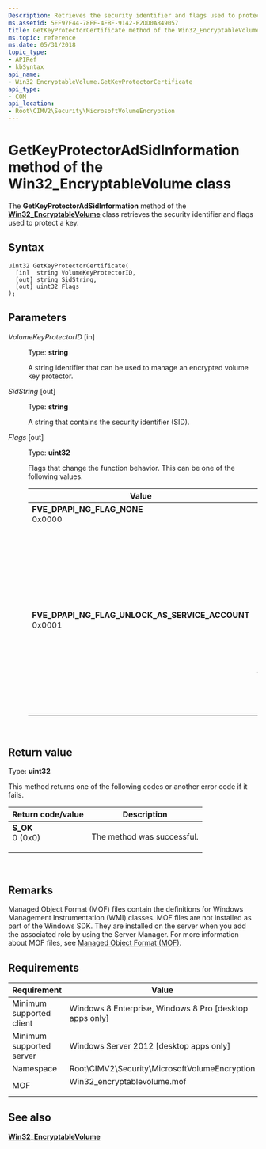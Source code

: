 ```yaml
---
Description: Retrieves the security identifier and flags used to protect a key.
ms.assetid: 5EF97F44-78FF-4FBF-9142-F2DD0A849057
title: GetKeyProtectorCertificate method of the Win32_EncryptableVolume class
ms.topic: reference
ms.date: 05/31/2018
topic_type: 
- APIRef
- kbSyntax
api_name: 
- Win32_EncryptableVolume.GetKeyProtectorCertificate
api_type: 
- COM
api_location: 
- Root\CIMV2\Security\MicrosoftVolumeEncryption
---
```


# GetKeyProtectorAdSidInformation method of the Win32\_EncryptableVolume class

The **GetKeyProtectorAdSidInformation** method of the [**Win32\_EncryptableVolume**](win32-encryptablevolume.md) class retrieves the security identifier and flags used to protect a key.

## Syntax


```mof
uint32 GetKeyProtectorCertificate(
  [in]  string VolumeKeyProtectorID,
  [out] string SidString,
  [out] uint32 Flags
);
```



## Parameters

<dl> <dt>

*VolumeKeyProtectorID* \[in\]
</dt> <dd>

Type: **string**

A string identifier that can be used to manage an encrypted volume key protector.

</dd> <dt>

*SidString* \[out\]
</dt> <dd>

Type: **string**

A string that contains the security identifier (SID).

</dd> <dt>

*Flags* \[out\]
</dt> <dd>

Type: **uint32**

Flags that change the function behavior. This can be one of the following values.



| Value                                                                                                                                                                                                                                                                                                                     | Meaning                                                                                                                                                                                                                                                                                                                                 |
|---------------------------------------------------------------------------------------------------------------------------------------------------------------------------------------------------------------------------------------------------------------------------------------------------------------------------|-----------------------------------------------------------------------------------------------------------------------------------------------------------------------------------------------------------------------------------------------------------------------------------------------------------------------------------------|
| <span id="FVE_DPAPI_NG_FLAG_NONE"></span><span id="fve_dpapi_ng_flag_none"></span><dl> <dt>**FVE\_DPAPI\_NG\_FLAG\_NONE**</dt> <dt>0x0000</dt> </dl>                                                                   | No effect.<br/>                                                                                                                                                                                                                                                                                                                   |
| <span id="FVE_DPAPI_NG_FLAG_UNLOCK_AS_SERVICE_ACCOUNT"></span><span id="fve_dpapi_ng_flag_unlock_as_service_account"></span><dl> <dt>**FVE\_DPAPI\_NG\_FLAG\_UNLOCK\_AS\_SERVICE\_ACCOUNT**</dt> <dt>0x0001</dt> </dl> | Specifies that the SID-based protector was protected to a service account. If this flag is specified, the caller should ensure that it is running as the appropriate service account before calling [**UnlockWithAdSid**](unlockwithadsid-win32-encryptablevolume.md) (by temporarily dropping impersonation, for example).<br/> |



 

</dd> </dl>

## Return value

Type: **uint32**

This method returns one of the following codes or another error code if it fails.



| Return code/value                                                                                                                                 | Description                           |
|---------------------------------------------------------------------------------------------------------------------------------------------------|---------------------------------------|
| <dl> <dt>**S\_OK**</dt> <dt>0 (0x0)</dt> </dl> | The method was successful.<br/> |



 

## Remarks

Managed Object Format (MOF) files contain the definitions for Windows Management Instrumentation (WMI) classes. MOF files are not installed as part of the Windows SDK. They are installed on the server when you add the associated role by using the Server Manager. For more information about MOF files, see [Managed Object Format (MOF)](../wmisdk/managed-object-format--mof-.md).

## Requirements



| Requirement | Value |
|-------------------------------------|---------------------------------------------------------------------------------------------------------|
| Minimum supported client<br/> | Windows 8 Enterprise, Windows 8 Pro \[desktop apps only\]<br/>                                    |
| Minimum supported server<br/> | Windows Server 2012 \[desktop apps only\]<br/>                                                    |
| Namespace<br/>                | Root\\CIMV2\\Security\\MicrosoftVolumeEncryption<br/>                                             |
| MOF<br/>                      | <dl> <dt>Win32\_encryptablevolume.mof</dt> </dl> |



## See also

<dl> <dt>

[**Win32\_EncryptableVolume**](win32-encryptablevolume.md)
</dt> </dl>

 

 
